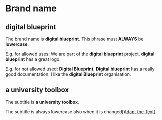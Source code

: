 # Brand name

## digital blueprint

The brand name is **digital blueprint**. This phrase must **ALWAYS** be **lowercase**. 

E.g. for allowed uses: We are part of the **digital blueprint** project. **digital blueprint** has a great logo.

E.g. for not allowed used: **Digital Blueprint**, **Digital blueprint** has a really good documentation. I like the **digital Blueprint** organisation.

## a university toolbox

The subtitle is **a university toolbox**.

The subtitle is always lowercase also when it is changed[[Adapt the Text]](../logo/#adaption).
